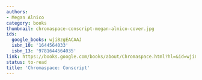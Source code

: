 ```yaml
---
authors:
- Megan Alnico
category: books
thumbnail: chromaspace-conscript-megan-alnico-cover.jpg
ids:
  google_books: wji8zgEACAAJ
  isbn_10: '1644564033'
  isbn_13: '9781644564035'
link: https://books.google.com/books/about/Chromaspace.html?hl=&id=wji8zgEACAAJ
status: to-read
title: 'Chromaspace: Conscript'
---
```

